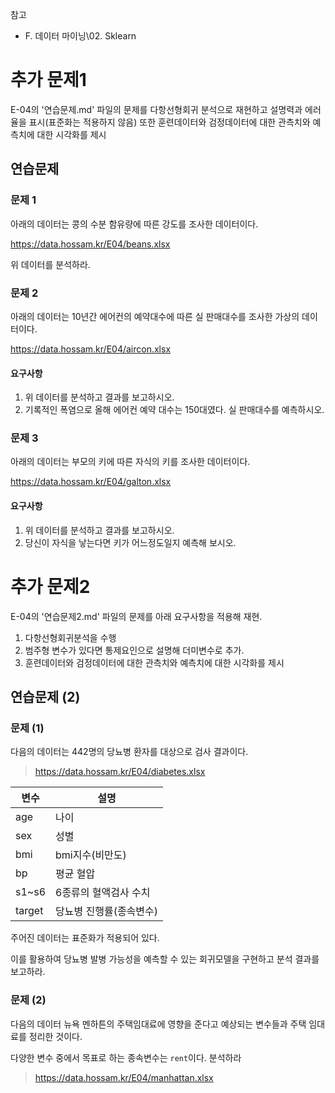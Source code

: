 참고
- F. 데이터 마이닝\02. Sklearn


# 추가 문제1
E-04의 '연습문제.md' 파일의 문제를 다항선형회귀 분석으로 재현하고 설명력과 에러율을 표시(표준화는 적용하지 않음)
또한 훈련데이터와 검정데이터에 대한 관측치와 예측치에 대한 시각화를 제시

## 연습문제

### 문제 1

아래의 데이터는 콩의 수분 함유량에 따른 강도를 조사한 데이터이다.

https://data.hossam.kr/E04/beans.xlsx

위 데이터를 분석하라.

### 문제 2

아래의 데이터는 10년간 에어컨의 예약대수에 따른 실 판매대수를 조사한 가상의 데이터이다.

https://data.hossam.kr/E04/aircon.xlsx

#### 요구사항

1. 위 데이터를 분석하고 결과를 보고하시오.
2. 기록적인 폭염으로 올해 에어컨 예약 대수는 150대였다. 실 판매대수를 예측하시오.

### 문제 3

아래의 데이터는 부모의 키에 따른 자식의 키를 조사한 데이터이다.

https://data.hossam.kr/E04/galton.xlsx

#### 요구사항

1. 위 데이터를 분석하고 결과를 보고하시오.
2. 당신이 자식을 낳는다면 키가 어느정도일지 예측해 보시오.


# 추가 문제2
E-04의 '연습문제2.md' 파일의 문제를 아래 요구사항을 적용해 재현.
1. 다항선형회귀분석을 수행
2. 범주형 변수가 있다면 통제요인으로 설명해 더미변수로 추가.
3. 훈련데이터와 검정데이터에 대한 관측치와 예측치에 대한 시각화를 제시

## 연습문제 (2)

### 문제 (1)

다음의 데이터는 442명의 당뇨병 환자를 대상으로 검사 결과이다.

> https://data.hossam.kr/E04/diabetes.xlsx

| 변수 | 설명 |
|---|---|
| age | 나이 |
| sex | 성별 |
| bmi | bmi지수(비만도) |
| bp | 평균 혈압 |
| s1~s6 | 6종류의 혈액검사 수치 |
| target | 당뇨병 진행률(종속변수) |

주어진 데이터는 표준화가 적용되어 있다.

이를 활용하여 당뇨병 발병 가능성을 예측할 수 있는 회귀모델을 구현하고 분석 결과를 보고하라.

### 문제 (2)


다음의 데이터 뉴욕 멘하튼의 주택임대료에 영향을 준다고 예상되는 변수들과 주택 임대료를 정리한 것이다.

다양한 변수 중에서 목표로 하는 종속변수는 `rent`이다. 분석하라

> https://data.hossam.kr/E04/manhattan.xlsx